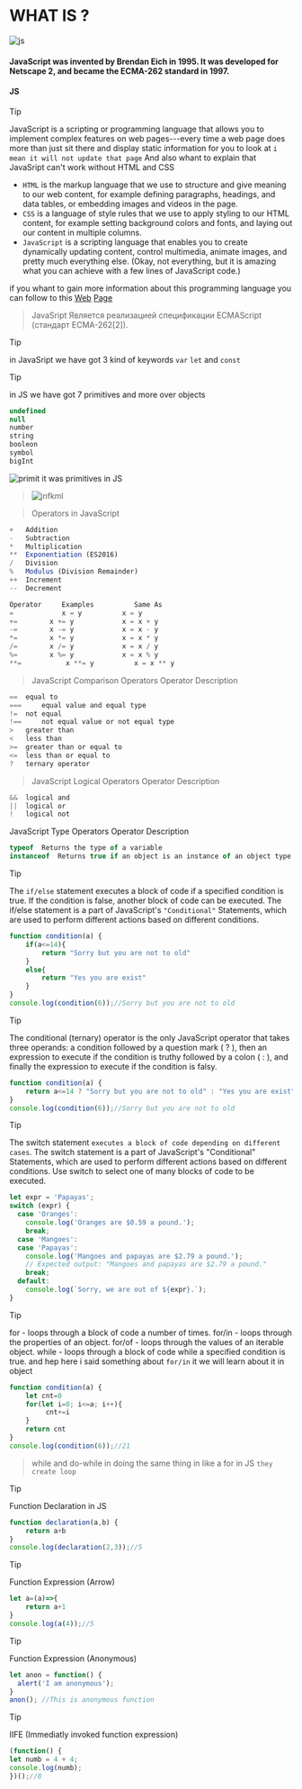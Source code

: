 # WHAT IS ?
![js](./jss.jpg)



#### JavaScript was invented by Brendan Eich in 1995. It was developed for Netscape 2, and became the ECMA-262 standard in 1997.


#### JS
>[!TIP]
>JavaScript is a scripting or programming language that allows you to implement complex features on web pages---every time a web page does more than just sit there and display static information for you to look at `i mean it will not update that page` And also whant to explain that JavaSript can't work without HTML and CSS 

* `HTML` is the markup language that we use to structure and give meaning to our web content, for example defining paragraphs, headings, and data tables, or embedding images and videos in the page.
* `CSS` is a language of style rules that we use to apply styling to our HTML content, for example setting background colors and fonts, and laying out our content in multiple columns.
* `JavaScript` is a scripting language that enables you to create dynamically updating content, control multimedia, animate images, and pretty much everything else. (Okay, not everything, but it is amazing what you can achieve with a few lines of JavaScript code.)

if you whant to gain more information about this programming language you can follow to this <a href="https://developer.mozilla.org/en-US/docs/Learn/JavaScript/First_steps/What_is_JavaScript">Web</a> <a href="https://developer.mozilla.org/en-US/docs/Learn/JavaScript/First_steps/What_is_JavaScript">Page</a>

>JavaSript Является реализацией спецификации ECMAScript (стандарт ECMA-262[2]).      

>[!TIP]
> in JavaSript we have got 3 kind of keywords
`var` `let` and `const`



>[!TIP]

in JS we have got 7 primitives and more over objects
```js
undefined
null
number
string
booleon
symbol
bigInt
```
![primit](./primitives)
it was primitives in JS 
>![jnfkml](./primitveandobject.png)

>Operators in JavaScript
``` js
+ 	Addition
- 	Subtraction
* 	Multiplication
** 	Exponentiation (ES2016)
/ 	Division
% 	Modulus (Division Remainder)
++ 	Increment
-- 	Decrement
```
```js
Operator     Examples          Same As
=            x = y 	        x = y
+= 	      x += y 	        x = x + y
-= 	      x -= y 	        x = x - y
*= 	      x *= y 	        x = x * y
/= 	      x /= y 	        x = x / y
%= 	      x %= y 	        x = x % y
**= 	      x **= y 	       x = x ** y
```

>JavaScript Comparison Operators
Operator 	Description
``` js
== 	equal to
=== 	equal value and equal type
!= 	not equal
!== 	not equal value or not equal type
> 	greater than
< 	less than
>= 	greater than or equal to
<= 	less than or equal to
? 	ternary operator
```

>JavaScript Logical Operators
Operator 	Description

``` js
&& 	logical and
|| 	logical or
! 	logical not
```

>
JavaScript Type Operators
Operator 	Description
``` js
typeof 	Returns the type of a variable
instanceof 	Returns true if an object is an instance of an object type
```


>[!TIP]
>The `if/else` statement executes a block of code if a specified condition is true. If the condition is false, another block of code can be executed. The if/else statement is a part of JavaScript's `"Conditional"` Statements, which are used to perform different actions based on different conditions.


```js
function condition(a) {
    if(a<=14){
        return "Sorry but you are not to old"
    }
    else{
        return "Yes you are exist"
    }
}
console.log(condition(6));//Sorry but you are not to old
```

>[!TIP]
>The conditional (ternary) operator is the only JavaScript operator that takes three operands: a condition followed by a question mark ( ? ), then an expression to execute if the condition is truthy followed by a colon ( : ), and finally the expression to execute if the condition is falsy.

``` js
function condition(a) {
    return a<=14 ? "Sorry but you are not to old" : "Yes you are exist"
}
console.log(condition(6));//Sorry but you are not to old
```

>[!TIP]
>The switch statement `executes a block of code depending on different cases`. The switch statement is a part of JavaScript's "Conditional" Statements, which are used to perform different actions based on different conditions. Use switch to select one of many blocks of code to be executed.

``` js
let expr = 'Papayas';
switch (expr) {
  case 'Oranges':
    console.log('Oranges are $0.59 a pound.');
    break;
  case 'Mangoes':
  case 'Papayas':
    console.log('Mangoes and papayas are $2.79 a pound.');
    // Expected output: "Mangoes and papayas are $2.79 a pound."
    break;
  default:
    console.log(`Sorry, we are out of ${expr}.`);
}
```

>[!TIP]
>for - loops through a block of code a number of times. for/in - loops through the properties of an object. for/of - loops through the values of an iterable object. while - loops through a block of code while a specified condition is true.
and hep here i said something about `for/in` it we will learn about it in object


```js
function condition(a) {
    let cnt=0
    for(let i=0; i<=a; i++){
         cnt+=i
    }
    return cnt
}
console.log(condition(6));//21
```

>while and do-while in doing the same thing in like a for in JS `they create loop`

>[!TIP]
>Function Declaration in JS
``` js
function declaration(a,b) {
    return a+b
}
console.log(declaration(2,3));//5
```

>[!TIP]
>Function Expression (Arrow)
``` js
let a=(a)=>{
    return a+1
}
console.log(a(4));//5
```

>[!TIP]
>Function Expression (Anonymous)
``` js
let anon = function() {
  alert('I am anonymous');
}
anon(); //This is anonymous function
```
>[!TIP]
>IIFE (Immediatly invoked function expression)
``` js
(function() {
let numb = 4 + 4;
console.log(numb);
})();//8
```
